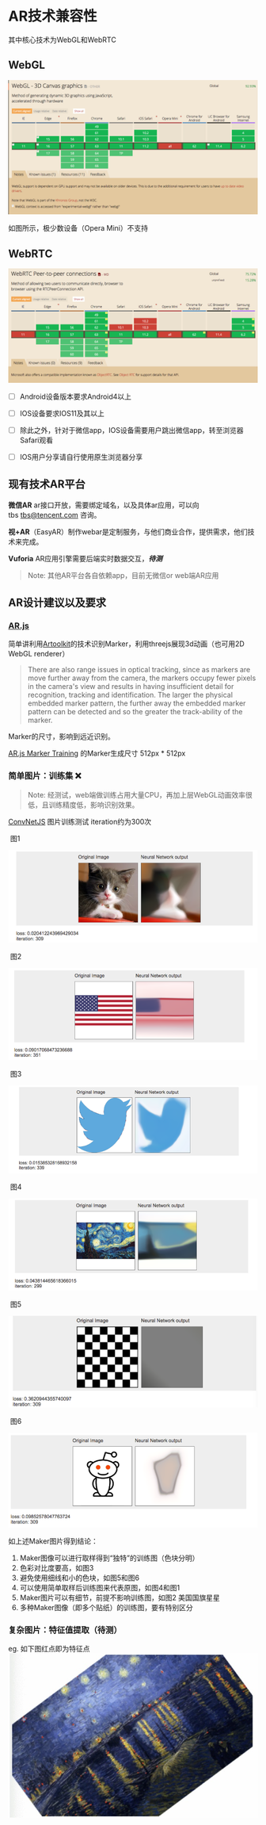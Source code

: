 
# AR技术兼容性
其中核心技术为WebGL和WebRTC
## WebGL

![WebGL](https://github.com/Sanchez3/MyProject/blob/master/2018NewYear/webgl.png)

如图所示，极少数设备（Opera Mini）不支持

## WebRTC 

![WebRTC](https://github.com/Sanchez3/MyProject/blob/master/2018NewYear/webrtc.png)

- [ ] Android设备版本要求Android4以上
- [ ] IOS设备要求IOS11及其以上
- [ ] 除此之外，针对于微信app，IOS设备需要用户跳出微信app，转至浏览器Safari观看
- [ ] IOS用户分享请自行使用原生浏览器分享




## 现有技术AR平台
**微信AR** ar接口开放，需要绑定域名，以及具体ar应用，可以向tbs tbs@tencent.com 咨询。

**视+AR**（EasyAR）制作webar是定制服务，与他们商业合作，提供需求，他们技术来完成。

**Vuforia** AR应用引擎需要后端实时数据交互，***待测***

> Note: 其他AR平台各自依赖app，目前无微信or web端AR应用




## AR设计建议以及要求
### [AR.js](https://github.com/jeromeetienne/AR.js) 

简单讲利用[Artoolkit](https://www.artoolkit.org/)的技术识别Marker，利用threejs展现3d动画（也可用2D WebGL renderer）

> There are also range issues in optical tracking, since as markers are move further away from the camera, the markers occupy fewer pixels in the camera's view and results in having insufficient detail for recognition, tracking and identification. The larger the physical embedded marker pattern, the further away the embedded marker pattern can be detected and so the greater the track-ability of the marker.

Marker的尺寸，影响到远近识别。

[AR.js Marker Training](https://jeromeetienne.github.io/AR.js/three.js/examples/marker-training/examples/generator.html) 的Marker生成尺寸 512px * 512px 





### 简单图片：训练集 :x:

> Note: 经测试，web端做训练占用大量CPU，再加上层WebGL动画效率很低，且训练精度低，影响识别效果。

 [ConvNetJS](http://cs.stanford.edu/people/karpathy/convnetjs/demo/image_regression.html) 图片训练测试 iteration约为300次

 图1

![图1](https://github.com/Sanchez3/MyProject/blob/master/2018NewYear/p1.png)

 图2

![图2](https://github.com/Sanchez3/MyProject/blob/master/2018NewYear/p2.png)

 图3

![图3](https://github.com/Sanchez3/MyProject/blob/master/2018NewYear/p3.png)

 图4

![图4](https://github.com/Sanchez3/MyProject/blob/master/2018NewYear/p4.png)

 图5

![图5](https://github.com/Sanchez3/MyProject/blob/master/2018NewYear/p5.png)

 图6

![图6](https://github.com/Sanchez3/MyProject/blob/master/2018NewYear/p6.png)


如上述Maker图片得到结论：
1.	Maker图像可以进行取样得到“独特”的训练图（色块分明）
2.	色彩对比度要高，如图3
3.	避免使用细线和小的色块，如图5和图6
4.	可以使用简单取样后训练图来代表原图，如图4和图1
5.	Maker图片可以有细节，前提不影响训练图，如图2 美国国旗星星
6.	多种Maker图像（即多个贴纸）的训练图，要有特别区分


### 复杂图片：特征值提取（待测）
eg. 如下图红点即为特征点
![图7](https://github.com/Sanchez3/MyProject/blob/master/2018NewYear/p7.png)
